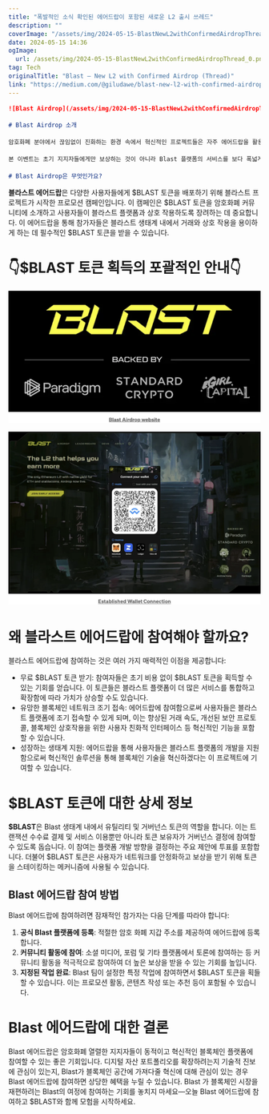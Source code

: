 ```yaml
---
title: "폭발적인 소식 확인된 에어드랍이 포함된 새로운 L2 출시 쓰레드"
description: ""
coverImage: "/assets/img/2024-05-15-BlastNewL2withConfirmedAirdropThread_0.png"
date: 2024-05-15 14:36
ogImage: 
  url: /assets/img/2024-05-15-BlastNewL2withConfirmedAirdropThread_0.png
tag: Tech
originalTitle: "Blast — New L2 with Confirmed Airdrop (Thread)"
link: "https://medium.com/@giludawe/blast-new-l2-with-confirmed-airdrop-thread-8d6147c8548d"
---
```



```markdown
![Blast Airdrop](/assets/img/2024-05-15-BlastNewL2withConfirmedAirdropThread_0.png)

# Blast Airdrop 소개

암호화폐 분야에서 끊임없이 진화하는 환경 속에서 혁신적인 프로젝트들은 자주 에어드랍을 활용하여 커뮤니티 구축, 토큰 유통 확대, 잠재적 사용자들과의 상호작용을 증진하는 전략으로 활용하고 있습니다. Blast Airdrop은 $BLAST 토큰을 분배함으로써 커뮤니티에 블록체인 네트워크 성장에 직접 참여할 기회를 제공하여 돋보입니다. 

본 이벤트는 초기 지지자들에게만 보상하는 것이 아니라 Blast 플랫폼의 서비스를 보다 폭넓게 채택시키기 위해 설계되었습니다.

# Blast Airdrop은 무엇인가요?
```



**블라스트 에어드랍**은 다양한 사용자들에게 $BLAST 토큰을 배포하기 위해 블라스트 프로젝트가 시작한 프로모션 캠페인입니다. 이 캠페인은 $BLAST 토큰을 암호화폐 커뮤니티에 소개하고 사용자들이 블라스트 플랫폼과 상호 작용하도록 장려하는 데 중요합니다. 이 에어드랍을 통해 참가자들은 블라스트 생태계 내에서 거래와 상호 작용을 용이하게 하는 데 필수적인 $BLAST 토큰을 받을 수 있습니다.

# 👇$BLAST 토큰 획득의 포괄적인 안내👇

![이미지](/assets/img/2024-05-15-BlastNewL2withConfirmedAirdropThread_1.png)

![이미지](/assets/img/2024-05-15-BlastNewL2withConfirmedAirdropThread_2.png)



# 왜 블라스트 에어드랍에 참여해야 할까요?

블라스트 에어드랍에 참여하는 것은 여러 가지 매력적인 이점을 제공합니다:

- 무료 $BLAST 토큰 받기: 참여자들은 초기 비용 없이 $BLAST 토큰을 획득할 수 있는 기회를 얻습니다. 이 토큰들은 블라스트 플랫폼이 더 많은 서비스를 통합하고 확장함에 따라 가치가 상승할 수도 있습니다.
- 유망한 블록체인 네트워크 조기 접속: 에어드랍에 참여함으로써 사용자들은 블라스트 플랫폼에 조기 접속할 수 있게 되며, 이는 향상된 거래 속도, 개선된 보안 프로토콜, 블록체인 상호작용을 위한 사용자 친화적 인터페이스 등 혁신적인 기능을 포함할 수 있습니다.
- 성장하는 생태계 지원: 에어드랍을 통해 사용자들은 블라스트 플랫폼의 개발을 지원함으로써 혁신적인 솔루션을 통해 블록체인 기술을 혁신하겠다는 이 프로젝트에 기여할 수 있습니다.

# $BLAST 토큰에 대한 상세 정보



**$BLAST**은 Blast 생태계 내에서 유틸리티 및 거버넌스 토큰의 역할을 합니다. 이는 트랜잭션 수수료 결제 및 서비스 이용뿐만 아니라 토큰 보유자가 거버넌스 결정에 참여할 수 있도록 돕습니다. 이 참여는 플랫폼 개발 방향을 결정하는 주요 제안에 투표를 포함합니다. 더불어 $BLAST 토큰은 사용자가 네트워크를 안정화하고 보상을 받기 위해 토큰을 스테이킹하는 메커니즘에 사용될 수 있습니다.

## Blast 에어드랍 참여 방법

Blast 에어드랍에 참여하려면 잠재적인 참가자는 다음 단계를 따라야 합니다:

1. **공식 Blast 플랫폼에 등록**: 적절한 암호 화폐 지갑 주소를 제공하여 에어드랍에 등록합니다.
2. **커뮤니티 활동에 참여**: 소셜 미디어, 포럼 및 기타 플랫폼에서 토론에 참여하는 등 커뮤니티 활동을 적극적으로 참여하여 더 높은 보상을 받을 수 있는 기회를 높입니다.
3. **지정된 작업 완료**: Blast 팀이 설정한 특정 작업에 참여하면서 $BLAST 토큰을 획들할 수 있습니다. 이는 프로모션 활동, 콘텐츠 작성 또는 추천 등이 포함될 수 있습니다.



# Blast 에어드랍에 대한 결론

Blast 에어드랍은 암호화폐 열렬한 지지자들이 동적이고 혁신적인 블록체인 플랫폼에 참여할 수 있는 좋은 기회입니다. 디지털 자산 포트폴리오를 확장하려는지 기술적 진보에 관심이 있는지, Blast가 블록체인 공간에 가져다줄 혁신에 대해 관심이 있는 경우 Blast 에어드랍에 참여하면 상당한 혜택을 누릴 수 있습니다. Blast 가 블록체인 시장을 재편하려는 Blast의 여정에 참여하는 기회를 놓치지 마세요—오늘 Blast 에어드랍에 참여하고 $BLAST와 함께 모험을 시작하세요.